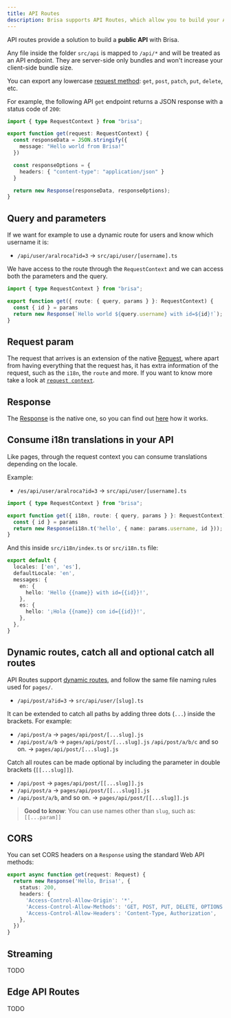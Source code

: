 ```yaml
---
title: API Routes
description: Brisa supports API Routes, which allow you to build your API without leaving your Brisa app. Learn how it works here.
---
```


API routes provide a solution to build a **public API** with Brisa.

Any file inside the folder `src/api` is mapped to `/api/*` and will be treated as an API endpoint. They are server-side only bundles and won't increase your client-side bundle size.

You can export any lowercase [request method](https://en.wikipedia.org/wiki/HTTP#Request_methods): `get`, `post`, `patch`, `put`, `delete`, etc.

For example, the following API `get` endpoint returns a JSON response with a status code of `200`:

```ts filename="src/api/hello.ts" switcher
import { type RequestContext } from "brisa";

export function get(request: RequestContext) {
  const responseData = JSON.stringify({
    message: "Hello world from Brisa!"
  })

  const responseOptions = {
    headers: { "content-type": "application/json" }
  }

  return new Response(responseData, responseOptions);
}
```


## Query and parameters

If we want for example to use a dynamic route for users and know which username it is:
- `/api/user/aralroca?id=3` → `src/api/user/[username].ts`

We have access to the route through the `RequestContext` and we can access both the parameters and the query.

```ts filename="src/api/user/[username].ts" switcher
import { type RequestContext } from "brisa";

export function get({ route: { query, params } }: RequestContext) {
  const { id } = params
  return new Response(`Hello world ${query.username} with id=${id}!`);
}
```

## Request param

The request that arrives is an extension of the native [Request](https://developer.mozilla.org/en-US/docs/Web/API/Request), where apart from having everything that the request has, it has extra information of the request, such as the `i18n`, the `route` and more. If you want to know more take a look at [`request context`](/docs/building-your-application/data-fetching/request-context).


## Response

The [Response](https://developer.mozilla.org/en-US/docs/Web/API/Response) is the native one, so you can find out [here](https://developer.mozilla.org/en-US/docs/Web/API/Response) how it works.

## Consume i18n translations in your API

Like pages, through the request context you can consume translations depending on the locale.

Example:

- `/es/api/user/aralroca?id=3` → `src/api/user/[username].ts`

```ts filename="src/api/user/[username].ts" switcher
import { type RequestContext } from "brisa";

export function get({ i18n, route: { query, params } }: RequestContext) {
  const { id } = params
  return new Response(i18n.t('hello', { name: params.username, id }));
}
```

And this inside `src/i18n/index.ts` or `src/i18n.ts` file:


```ts filename="src/i18n/index.ts" switcher
export default {
  locales: ['en', 'es'],
  defaultLocale: 'en',
  messages: {
    en: {
      hello: 'Hello {{name}} with id={{id}}!',
    },
    es: {
      hello: '¡Hola {{name}} con id={{id}}!',
    },
  },
}
```

## Dynamic routes, catch all and optional catch all routes

API Routes support [dynamic routes](/docs/building-your-application/routing/dynamic-routes), and follow the same file naming rules used for `pages/`.

- `/api/post/a?id=3` → `src/api/user/[slug].ts`

It can be extended to catch all paths by adding three dots (`...`) inside the brackets. For example:

- `/api/post/a` → `pages/api/post/[...slug].js`
- `/api/post/a/b`  → `pages/api/post/[...slug].js`
 `/api/post/a/b/c` and so on.  → `pages/api/post/[...slug].js`

Catch all routes can be made optional by including the parameter in double brackets (`[[...slug]]`).

- `/api/post` → `pages/api/post/[[...slug]].js` 
- `/api/post/a` → `pages/api/post/[[...slug]].js` 
- `/api/post/a/b`, and so on. → `pages/api/post/[[...slug]].js` 


> **Good to know**: You can use names other than `slug`, such as: `[[...param]]`

## CORS

You can set CORS headers on a `Response` using the standard Web API methods:

```ts
export async function get(request: Request) {
  return new Response('Hello, Brisa!', {
    status: 200,
    headers: {
      'Access-Control-Allow-Origin': '*',
      'Access-Control-Allow-Methods': 'GET, POST, PUT, DELETE, OPTIONS',
      'Access-Control-Allow-Headers': 'Content-Type, Authorization',
    },
  })
}
```

## Streaming

TODO

## Edge API Routes

TODO
